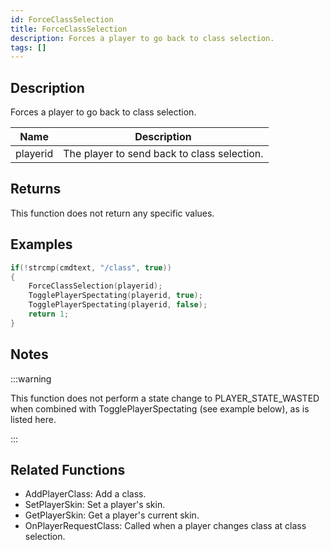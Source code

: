 ```yaml
---
id: ForceClassSelection
title: ForceClassSelection
description: Forces a player to go back to class selection.
tags: []
---
```


## Description

Forces a player to go back to class selection.

| Name     | Description                                 |
| -------- | ------------------------------------------- |
| playerid | The player to send back to class selection. |

## Returns

This function does not return any specific values.

## Examples

```c
if(!strcmp(cmdtext, "/class", true))
{
    ForceClassSelection(playerid);
    TogglePlayerSpectating(playerid, true);
    TogglePlayerSpectating(playerid, false);
    return 1;
}
```

## Notes

:::warning

This function does not perform a state change to PLAYER_STATE_WASTED when combined with TogglePlayerSpectating (see example below), as is listed here.

:::

## Related Functions

- AddPlayerClass: Add a class.
- SetPlayerSkin: Set a player's skin.
- GetPlayerSkin: Get a player's current skin.
- OnPlayerRequestClass: Called when a player changes class at class selection.

